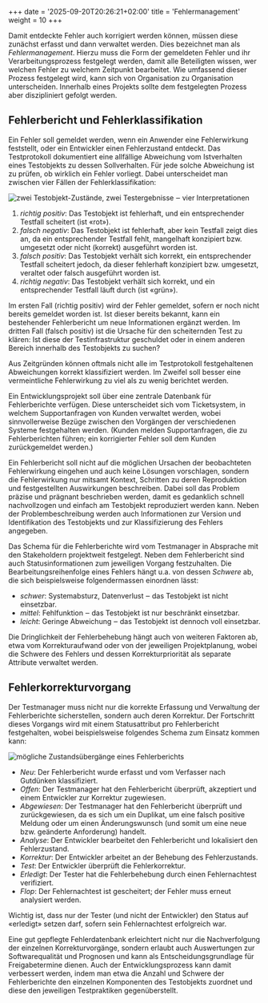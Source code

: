 +++
date = '2025-09-20T20:26:21+02:00'
title = 'Fehlermanagement'
weight = 10
+++

Damit entdeckte Fehler auch korrigiert werden können, müssen diese zunächst erfasst und dann verwaltet werden. Dies bezeichnet man als _Fehlermanagement_. Hierzu muss die Form der gemeldeten Fehler und ihr Verarbeitungsprozess festgelegt werden, damit alle Beteiligten wissen, wer welchen Fehler zu welchem Zeitpunkt bearbeitet. Wie umfassend dieser Prozess festgelegt wird, kann sich von Organisation zu Organisation unterscheiden. Innerhalb eines Projekts sollte dem festgelegten Prozess aber diszipliniert gefolgt werden.

## Fehlerbericht und Fehlerklassifikation

Ein Fehler soll gemeldet werden, wenn ein Anwender eine Fehlerwirkung feststellt, oder ein Entwickler einen Fehlerzustand entdeckt. Das Testprotokoll dokumentiert eine allfällige Abweichung vom Istverhalten eines Testobjekts zu dessen Sollverhalten. Für jede solche Abweichung ist zu prüfen, ob wirklich ein Fehler vorliegt. Dabei unterscheidet man zwischen vier Fällen der Fehlerklassifikation:

![zwei Testobjekt-Zustände, zwei Testergebnisse ‒ vier Interpretationen](/img/testergebnis.svg)

1. _richtig positiv_: Das Testobjekt ist fehlerhaft, und ein entsprechender Testfall scheitert (ist «rot»).
2. _falsch negativ_: Das Testobjekt ist fehlerhaft, aber kein Testfall zeigt dies an, da ein entsprechender Testfall fehlt, mangelhaft konzipiert bzw. umgesetzt oder nicht (korrekt) ausgeführt worden ist.
3. _falsch positiv_: Das Testobjekt verhält sich korrekt, ein entsprechender Testfall scheitert jedoch, da dieser fehlerhaft konzipiert bzw. umgesetzt, veraltet oder falsch ausgeführt worden ist.
4. _richtig negativ_: Das Testobjekt verhält sich korrekt, und ein entsprechender Testfall läuft durch (ist «grün»).

Im ersten Fall (richtig positiv) wird der Fehler gemeldet, sofern er noch nicht bereits gemeldet worden ist. Ist dieser bereits bekannt, kann ein bestehender Fehlerbericht um neue Informationen ergänzt werden. Im dritten Fall (falsch positiv) ist die Ursache für den scheiternden Test zu klären: Ist diese der Testinfrastruktur geschuldet oder in einem anderen Bereich innerhalb des Testobjekts zu suchen?

Aus Zeitgründen können oftmals nicht alle im Testprotokoll festgehaltenen Abweichungen korrekt klassifiziert werden. Im Zweifel soll besser eine vermeintliche Fehlerwirkung zu viel als zu wenig berichtet werden.

Ein Entwicklungsprojekt soll über eine zentrale Datenbank für Fehlerberichte verfügen. Diese unterscheidet sich vom Ticketsystem, in welchem Supportanfragen von Kunden verwaltet werden, wobei sinnvollerweise Bezüge zwischen den Vorgängen der verschiedenen Systeme festgehalten werden. (Kunden melden Supportanfragen, die zu Fehlerberichten führen; ein korrigierter Fehler soll dem Kunden zurückgemeldet werden.)

Ein Fehlerbericht soll nicht auf die möglichen Ursachen der beobachteten Fehlerwirkung eingehen und auch keine Lösungen vorschlagen, sondern die Fehlerwirkung nur mitsamt Kontext, Schritten zu deren Reproduktion und festgestellten Auswirkungen beschreiben. Dabei soll das Problem präzise und prägnant beschrieben werden, damit es gedanklich schnell nachvollzogen und einfach am Testobjekt reproduziert werden kann. Neben der Problembeschreibung werden auch Informationen zur Version und Identifikation des Testobjekts und zur Klassifizierung des Fehlers angegeben.

Das Schema für die Fehlerberichte wird vom Testmanager in Absprache mit den Stakeholdern projektweit festgelegt. Neben dem Fehlerbericht sind auch Statusinformationen zum jeweiligen Vorgang festzuhalten. Die Bearbeitungsreihenfolge eines Fehlers hängt u.a. von dessen _Schwere_ ab, die sich beispielsweise folgendermassen einordnen lässt:

- _schwer_: Systemabsturz, Datenverlust ‒ das Testobjekt ist nicht einsetzbar.
- _mittel_: Fehlfunktion ‒ das Testobjekt ist nur beschränkt einsetzbar.
- _leicht_: Geringe Abweichung ‒ das Testobjekt ist dennoch voll einsetzbar.

Die Dringlichkeit der Fehlerbehebung hängt auch von weiteren Faktoren ab, etwa vom Korrekturaufwand oder von der jeweiligen Projektplanung, wobei die Schwere des Fehlers und dessen Korrekturpriorität als separate Attribute verwaltet werden.

## Fehlerkorrekturvorgang

Der Testmanager muss nicht nur die korrekte Erfassung und Verwaltung der Fehlerberichte sicherstellen, sondern auch deren Korrektur. Der Fortschritt dieses Vorgangs wird mit einem Statusattribut pro Fehlerbericht festgehalten, wobei beispielsweise folgendes Schema zum Einsatz kommen kann:

![mögliche Zustandsübergänge eines Fehlerberichts](/img/fehlermanagement.svg)

- _Neu_: Der Fehlerbericht wurde erfasst und vom Verfasser nach Gutdünken klassifiziert.
- _Offen_: Der Testmanager hat den Fehlerbericht überprüft, akzeptiert und einem Entwickler zur Korrektur zugewiesen.
- _Abgewiesen_: Der Testmanager hat den Fehlerbericht überprüft und zurückgewiesen, da es sich um ein Duplikat, um eine falsch positive Meldung oder um einen Änderungswunsch (und somit um eine neue bzw. geänderte Anforderung) handelt.
- _Analyse_: Der Entwickler bearbeitet den Fehlerbericht und lokalisiert den Fehlerzustand.
- _Korrektur_: Der Entwickler arbeitet an der Behebung des Fehlerzustands.
- _Test_: Der Entwickler überprüft die Fehlerkorrektur.
- _Erledigt_: Der Tester hat die Fehlerbehebung durch einen Fehlernachtest verifiziert.
- _Flop_: Der Fehlernachtest ist gescheitert; der Fehler muss erneut analysiert werden.

Wichtig ist, dass nur der Tester (und nicht der Entwickler) den Status auf «erledigt» setzen darf, sofern sein Fehlernachtest erfolgreich war.

Eine gut gepflegte Fehlerdatenbank erleichtert nicht nur die Nachverfolgung der einzelnen Korrekturvorgänge, sondern erlaubt auch Auswertungen zur Softwarequalität und Prognosen und kann als Entscheidungsgrundlage für Freigabetermine dienen. Auch der Entwicklungsprozess kann damit verbessert werden, indem man etwa die Anzahl und Schwere der Fehlerberichte den einzelnen Komponenten des Testobjekts zuordnet und diese den jeweiligen Testpraktiken gegenüberstellt.

